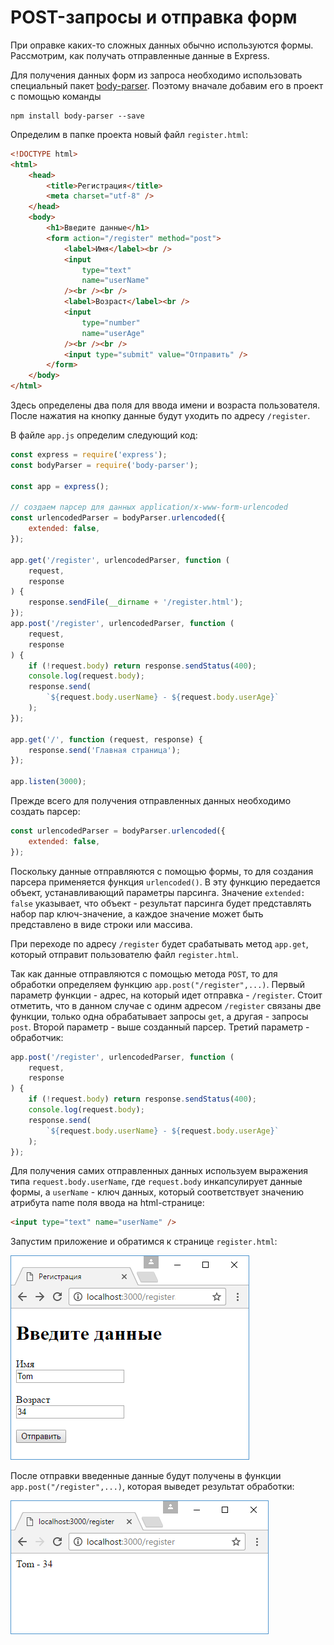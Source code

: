 # POST-запросы и отправка форм

При оправке каких-то сложных данных обычно используются формы. Рассмотрим, как получать отправленные данные в Express.

Для получения данных форм из запроса необходимо использовать специальный пакет [body-parser](https://www.npmjs.com/package/body-parser). Поэтому вначале добавим его в проект с помощью команды

```
npm install body-parser --save
```

Определим в папке проекта новый файл `register.html`:

```html
<!DOCTYPE html>
<html>
    <head>
        <title>Регистрация</title>
        <meta charset="utf-8" />
    </head>
    <body>
        <h1>Введите данные</h1>
        <form action="/register" method="post">
            <label>Имя</label><br />
            <input
                type="text"
                name="userName"
            /><br /><br />
            <label>Возраст</label><br />
            <input
                type="number"
                name="userAge"
            /><br /><br />
            <input type="submit" value="Отправить" />
        </form>
    </body>
</html>
```

Здесь определены два поля для ввода имени и возраста пользователя. После нажатия на кнопку данные будут уходить по адресу `/register`.

В файле `app.js` определим следующий код:

```js
const express = require('express');
const bodyParser = require('body-parser');

const app = express();

// создаем парсер для данных application/x-www-form-urlencoded
const urlencodedParser = bodyParser.urlencoded({
    extended: false,
});

app.get('/register', urlencodedParser, function (
    request,
    response
) {
    response.sendFile(__dirname + '/register.html');
});
app.post('/register', urlencodedParser, function (
    request,
    response
) {
    if (!request.body) return response.sendStatus(400);
    console.log(request.body);
    response.send(
        `${request.body.userName} - ${request.body.userAge}`
    );
});

app.get('/', function (request, response) {
    response.send('Главная страница');
});

app.listen(3000);
```

Прежде всего для получения отправленных данных необходимо создать парсер:

```js
const urlencodedParser = bodyParser.urlencoded({
    extended: false,
});
```

Поскольку данные отправляются с помощью формы, то для создания парсера применяется функция `urlencoded()`. В эту функцию передается объект, устанавливающий параметры парсинга. Значение `extended: false` указывает, что объект - результат парсинга будет представлять набор пар ключ-значение, а каждое значение может быть представлено в виде строки или массива.

При переходе по адресу `/register` будет срабатывать метод `app.get`, который отправит пользователю файл `register.html`.

Так как данные отправляются с помощью метода `POST`, то для обработки определяем функцию `app.post("/register",...)`. Первый параметр функции - адрес, на который идет отправка - `/register`. Стоит отметить, что в данном случае с одинм адресом `/register` связаны две функции, только одна обрабатывает запросы `get`, а другая - запросы `post`. Второй параметр - выше созданный парсер. Третий параметр - обработчик:

```js
app.post('/register', urlencodedParser, function (
    request,
    response
) {
    if (!request.body) return response.sendStatus(400);
    console.log(request.body);
    response.send(
        `${request.body.userName} - ${request.body.userAge}`
    );
});
```

Для получения самих отправленных данных используем выражения типа `request.body.userName`, где `request.body` инкапсулирует данные формы, а `userName` - ключ данных, который соответствует значению атрибута name поля ввода на html-странице:

```html
<input type="text" name="userName" />
```

Запустим приложение и обратимся к странице `register.html`:

![4.20.png](4.20.png)

После отправки введенные данные будут получены в функции `app.post("/register",...)`, которая выведет результат обработки:

![4.21.png](4.21.png)
